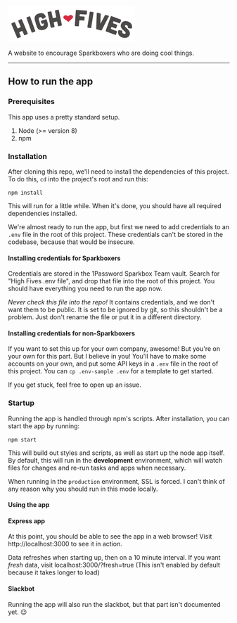 ![High Fives](docs/high-fives-logo.png)

A website to encourage Sparkboxers who are doing cool things.

---

## How to run the app

### Prerequisites

This app uses a pretty standard setup.

1. Node (>= version 8)
2. npm

### Installation

After cloning this repo, we'll need to install the dependencies of this project. To do this, `cd` into the project's root and run this:

```
npm install
```

This will run for a little while. When it's done, you should have all required dependencies installed.

We're almost ready to run the app, but first we need to add credentials to an `.env` file in the root of this project. These credentials can't be stored in the codebase, because that would be insecure.

#### Installing credentials for Sparkboxers

Credentials are stored in the 1Password Sparkbox Team vault. Search for "High Fives .env file", and drop that file into the root of this project. You should have everything you need to run the app now.

*Never check this file into the repo!* It contains credentials, and we don't want them to be public. It is set to be ignored by git, so this shouldn't be a problem. Just don't rename the file or put it in a different directory.

#### Installing credentials for non-Sparkboxers

If you want to set this up for your own company, awesome! But you're on your own for this part. But I believe in you! You'll have to make some accounts on your own, and put some API keys in a `.env` file in the root of this project. You can `cp .env-sample .env` for a template to get started.

If you get stuck, feel free to open up an issue.

### Startup

Running the app is handled through npm's scripts. After installation, you can start the app by running:

```
npm start
```

This will build out styles and scripts, as well as start up the node app itself. By default, this will run in the **development** environment, which will watch files for changes and re-run tasks and apps when necessary.

When running in the `production` environment, SSL is forced. I can't think of any reason why you should run in this mode locally.

#### Using the app

#### Express app

At this point, you should be able to see the app in a web browser! Visit http://localhost:3000 to see it in action.

Data refreshes when starting up, then on a 10 minute interval. If you want _fresh_ data, visit localhost:3000/?fresh=true (This isn't enabled by default because it takes longer to load)

#### Slackbot

Running the app will also run the slackbot, but that part isn't documented yet. 😉
